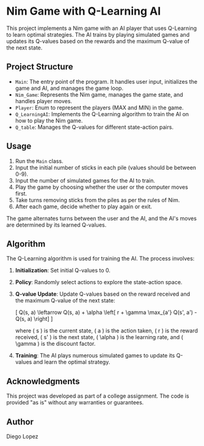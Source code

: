 # Nim Game with Q-Learning AI

This project implements a Nim game with an AI player that uses Q-Learning to learn optimal strategies. The AI trains by playing simulated games and updates its Q-values based on the rewards and the maximum Q-value of the next state.

## Project Structure

- `Main`: The entry point of the program. It handles user input, initializes the game and AI, and manages the game loop.
- `Nim_Game`: Represents the Nim game, manages the game state, and handles player moves.
- `Player`: Enum to represent the players (MAX and MIN) in the game.
- `Q_LearningAI`: Implements the Q-Learning algorithm to train the AI on how to play the Nim game.
- `Q_table`: Manages the Q-values for different state-action pairs.

## Usage

1. Run the `Main` class.
2. Input the initial number of sticks in each pile (values should be between 0-9).
3. Input the number of simulated games for the AI to train.
4. Play the game by choosing whether the user or the computer moves first.
5. Take turns removing sticks from the piles as per the rules of Nim.
6. After each game, decide whether to play again or exit.

The game alternates turns between the user and the AI, and the AI's moves are determined by its learned Q-values.

## Algorithm

The Q-Learning algorithm is used for training the AI. The process involves:

1. **Initialization**: Set initial Q-values to 0.
2. **Policy**: Randomly select actions to explore the state-action space.
3. **Q-value Update**: Update Q-values based on the reward received and the maximum Q-value of the next state:

   \[
   Q(s, a) \leftarrow Q(s, a) + \alpha \left[ r + \gamma \max_{a'} Q(s', a') - Q(s, a) \right]
   \]

   where \( s \) is the current state, \( a \) is the action taken, \( r \) is the reward received, \( s' \) is the next state, \( \alpha \) is the learning rate, and \( \gamma \) is the discount factor.

4. **Training**: The AI plays numerous simulated games to update its Q-values and learn the optimal strategy.

## Acknowledgments

This project was developed as part of a college assignment. The code is provided "as is" without any warranties or guarantees.

## Author

Diego Lopez